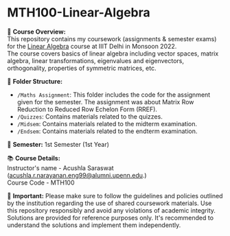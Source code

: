 # MTH100-Linear-Algebra

📘 **Course Overview:** <br>
This repository contains my coursework (assignments &amp; semester exams) for the [Linear Algebra](https://techtree.iiitd.edu.in/viewDescription/filename?=MTH100) course at IIIT Delhi in Monsoon 2022. <br>
The course covers basics of linear algebra including vector spaces, matrix algebra, linear transformations, eigenvalues and eigenvectors, orthogonality, properties of symmetric matrices, etc.

📂 **Folder Structure:**
- `/Maths Assignment`: This folder includes the code for the assignment given for the semester. The assignment was about Matrix Row Reduction to Reduced Row Echelon Form (RREF).
- `/Quizzes`: Contains materials related to the quizzes.
- `/Midsem`: Contains materials related to the midterm examination.
- `/Endsem`: Contains materials related to the endterm examination.

📅 **Semester:**
1st Semester (1st Year)

📚 **Course Details:** <br>
Instructor's name - Acushla Saraswat (acushla.r.narayanan.eng99@alumni.upenn.edu.) <br>
Course Code - MTH100

📌 **Important:**
Please make sure to follow the guidelines and policies outlined by the institution regarding the use of shared coursework materials. Use this repository responsibly and avoid any violations of academic integrity. Solutions are provided for reference purposes only. It's recommended to understand the solutions and implement them independently.

